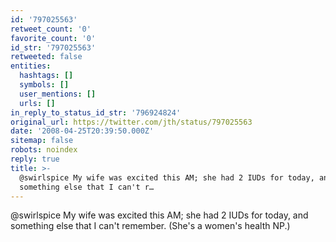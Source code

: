 ```yaml
---
id: '797025563'
retweet_count: '0'
favorite_count: '0'
id_str: '797025563'
retweeted: false
entities:
  hashtags: []
  symbols: []
  user_mentions: []
  urls: []
in_reply_to_status_id_str: '796924824'
original_url: https://twitter.com/jth/status/797025563
date: '2008-04-25T20:39:50.000Z'
sitemap: false
robots: noindex
reply: true
title: >-
  @swirlspice My wife was excited this AM; she had 2 IUDs for today, and
  something else that I can't r…
---
```


@swirlspice My wife was excited this AM; she had 2 IUDs for today, and something else that I can't remember. (She's a women's health NP.)